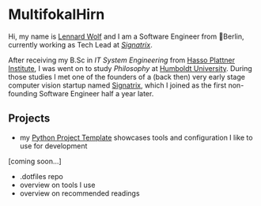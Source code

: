 # MultifokalHirn

Hi, my name is [Lennard Wolf](https://www.linkedin.com/in/lennardwolf/) and I am a Software Engineer from 📍Berlin, currently working as Tech Lead at [*Signatrix*](https://www.signatrix.com).

After receiving my B.Sc in *IT System Engineering* from [Hasso Plattner Institute](https://hpi.de), I was went on to study *Philosophy* at [Humboldt University](https://www.hu-berlin.de/de).
During those studies I met one of the founders of a (back then) very early stage computer vision startup named [Signatrix](https://www.signatrix.com), which I joined as the first non-founding Software Engineer half a year later.

## Projects

- my [Python Project Template](https://github.com/MultifokalHirn/python_template_repo) showcases tools and configuration I like to use for development

[coming soon...]
- .dotfiles repo
- overview on tools I use
- overview on recommended readings


<!-- 
### Preferred Languages
[![Programming](https://skillicons.dev/icons?i=py,js&perline=6)](https://skillicons.dev)

### Preferred Tools
[![Preferred Tools](https://skillicons.dev/icons?i=vscode,git,githubactions,md,docker,ansible&perline=6)](https://skillicons.dev)

 -->
